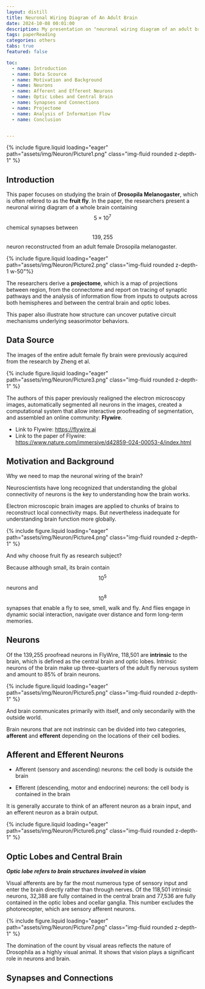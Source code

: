 ```yaml
---
layout: distill
title: Neuronal Wiring Diagram of An Adult Brain
date: 2024-10-08 00:01:00
description: My presentation on "neuronal wiring diagram of an adult brain"
tags: paperReading
categories: others
tabs: true
featured: false

toc:
  - name: Introduction
  - name: Data Scource
  - name: Motivation and Background
  - name: Neurons
  - name: Afferent and Efferent Neurons
  - name: Optic Lobes and Central Brain
  - name: Synapses and Connections
  - name: Projectome
  - name: Analysis of Information Flow
  - name: Conclusion


---
```


<div class="row mt-3">
    <div class="col-sm mt-3 mt-md-0">
        {% include figure.liquid loading="eager" path="assets/img/Neuron/Picture1.png" class="img-fluid rounded z-depth-1" %}
    </div>
</div>

## Introduction

This paper focuses on studying the brain of **Drosopila Melanogaster**, which is often refered to as the **fruit fly**. In the paper, the researchers present a neuronal wiring diagram of a whole brain containing $$5 \times 10^7$$ chemical synapses between $$139,255$$ neuron reconstructed from an adult female Drosopila melanogaster.

<div class="row mt-3">
    <div class="col-sm mt-3 mt-md-0">
        {% include figure.liquid loading="eager" path="assets/img/Neuron/Picture2.png" class="img-fluid rounded z-depth-1 w-50"%}
    </div>
</div>

The researchers derive a **projectome**, which is a map of projections between region, from the connectome and report on tracing of synaptic pathways and the analysis of information flow from inputs to outputs across both hemispheres and between the central brain and optic lobes.

This paper also illustrate how structure can uncover putative circuit mechanisms underlying seasorimotor behaviors.

## Data Source

The images of the entire adult female fly brain were previously acquired from the research by Zheng et al.

<div class="row mt-3">
    <div class="col-sm mt-3 mt-md-0">
        {% include figure.liquid loading="eager" path="assets/img/Neuron/Picture3.png" class="img-fluid rounded z-depth-1" %}
    </div>
</div>

The authors of this paper previously realigned the electron microscopy images, automatically segmented all neurons in the images, created a computational system that allow interactive proofreading of segmentation, and assembled an online community: **Flywire**.

- Link to Flywire: https://flywire.ai
- Link to the paper of Flywire: https://www.nature.com/immersive/d42859-024-00053-4/index.html

## Motivation and Background

Why we need to map the neuronal wiring of the brain?

Neuroscientists have long recognized that understanding the global connectivity of neurons is the key to understanding how the brain works.

Electron microscopic brain images are applied to chunks of brains to reconstruct local connectivity maps. But nevertheless inadequate for understanding brain function more globally.

<div class="row mt-3">
    <div class="col-sm mt-3 mt-md-0">
        {% include figure.liquid loading="eager" path="assets/img/Neuron/Picture4.png" class="img-fluid rounded z-depth-1" %}
    </div>
</div>

And why choose fruit fly as research subject?

Because although small, its brain contain $$10^5$$ neurons and $$10^8$$ synapses that enable a fly to see, smell, walk and fly. And flies engage in dynamic social interaction, navigate over distance and form long-term memories.

## Neurons

Of the 139,255 proofread neurons in FlyWire, 118,501 are **intrinsic** to the brain, which is defined as the central brain and optic lobes. Intrinsic neurons of the brain make up three-quarters of the adult fly nervous system and amount to 85% of brain neurons. 

<div class="row mt-3">
    <div class="col-sm mt-3 mt-md-0">
        {% include figure.liquid loading="eager" path="assets/img/Neuron/Picture5.png" class="img-fluid rounded z-depth-1" %}
    </div>
</div>

And brain communicates primarily with itself, and only secondarily with the outside world. 

Brain neurons that are not instrinsic can be divided into two categories, **afferent** and **efferent** depending on the locations of their cell bodies.

## Afferent and Efferent Neurons

- Afferent (sensory and ascending) neurons: the cell body is outside the brain 

- Efferent (descending, motor and endocrine) neurons: the cell body is contained in the brain

It is generally accurate to think of an afferent neuron as a brain input, and an efferent neuron as a brain output. 

<div class="row mt-3">
    <div class="col-sm mt-3 mt-md-0">
        {% include figure.liquid loading="eager" path="assets/img/Neuron/Picture6.png" class="img-fluid rounded z-depth-1" %}
    </div>
</div>

## Optic Lobes and Central Brain

***Optic lobe refers to brain structures involved in vision***

Visual afferents are by far the most numerous type of sensory input and enter the brain directly rather than through nerves. Of the 118,501 intrinsic neurons, 32,388 are fully contained in the central brain and 77,536 are fully contained in the optic lobes and ocellar ganglia. This number excludes the photorecepter, which are sensory afferent neurons.

<div class="row mt-3">
    <div class="col-sm mt-3 mt-md-0">
        {% include figure.liquid loading="eager" path="assets/img/Neuron/Picture7.png" class="img-fluid rounded z-depth-1" %}
    </div>
</div>

The domination of the count by visual areas reflects the nature of Drosophila as a highly visual animal. It shows that vision plays a significant role in neurons and brain.

## Synapses and Connections






